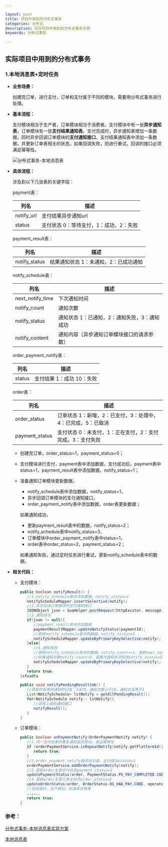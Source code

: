 ```yaml
---

layout: post
title: 项目中用到的分布式事务
categories: 分布式
description: 实际项目中用到的分布式事务实例
keywords: 分布式事务

---
```


## 实际项目中用到的分布式事务

### 1.本地消息表+定时任务

- **业务场景：**

  创建完订单，进行支付，订单和支付属于不同的模块，需要用分布式事务进行处理。

- **基本流程：**

  支付模块相当于生产者，订单模块相当于消费者。支付模块中有一张**异步通知表**，订单模块有一张**支付结果通知表**。支付完成时，异步通知表增加一条数据，同时异步回调订单模块的**支付通知接口**，支付结果通知表中添加一条数据，并更新订单表相关的状态。如果回调失败，则进行重试，回调的接口必须满足幂等性。

  ![分布式事务-本地消息表]({{site.url}}/images/2019-04-30-分布式事务-本地消息表.png)

- **具体流程：**

  涉及到以下几张表的关键字段：

  payment表：

  | 列名       | 描述                                   |
  | ---------- | -------------------------------------- |
  | notify_url | 支付结果异步通知url                    |
  | status     | 支付状态 0：等待支付，1：成功，2：失败 |

  payment_result表：

  | 列名          | 描述                                  |
  | ------------- | ------------------------------------- |
  | notify_status | 结果通知状态 1：未通知，2：已成功通知 |

  notify_schedule表：

  | 列名             | 描述                                         |
  | ---------------- | -------------------------------------------- |
  | next_notify_time | 下次通知时间                                 |
  | notify_count     | 通知次数                                     |
  | notify_status    | 通知状态 1：已通知，2：通知失败，3：通知成功 |
  | notify_content   | 通知内容（异步通知订单模块接口的请求参数）   |

  order_payment_notify表：

  | 列名   | 描述                      |
  | ------ | ------------------------- |
  | status | 支付结果 1：成功 10：失败 |

  order表：

  | 列名           | 描述                                                         |
  | -------------- | ------------------------------------------------------------ |
  | order_status   | 订单状态 1：新增，2：已支付，3：处理中，4：已完成，5：已取消 |
  | payment_status | 支付状态 0：未支付，1：正在支付，2：支付完成。3：支付失败    |

  - 创建完订单，order_status=1，payment_status=0；

  - 支付模块进行支付，payment表中添加数据，支付成功后，payment表中status=1，payment_result表中添加数据，notify_status=1；

  - 准备通知订单模块更新数据，

    - notify_schedule表中添加数据，notify_status=1，
    - 异步回调订单模块的支付通知接口，
    - order_payment_notify表中添加数据，order表更新数据；

    如果通知成功，

    - 更新payment_result表中的数据，notify_status=2；
    - notify_schedule表中notify_status=3，
    - 订单模块中order_payment_notify表中status=1，
    - order表中order_status=2，payment_status=2；

    如果通知失败，通过定时任务进行重试，更新notify_schedule表中的数据。

- **相关代码：**

  - 支付模块：

    ```java
    public boolean notifyResult() {
       //1.notify_schedule表中添加数据，notify_status=1
       notifyScheduleMapper.insertSelective(notify);
       //2.异步回调订单模块的支付通知接口
       JSONObject json = SoaHelper.postRequest(httpExcutor, message.getNotifyUrl(), jsonNotify, JSONObject.class, headers);
       //3.通知成功
       if(json != null){
          //payment_result表中添加数据
          paymentResultMapper.updateNotifyStatus(paymentId);
          //更新notify_schedule表中的数据，notify_status=3
          notifyScheduleMapper.updateByPrimaryKeySelective(notify);
       }else{
          //4.通知失败
          //更新notify_schedule表中的数据，notify_count+=1，更新next_notify_time，等待定时任务调用，再次执行
          //如果通知次数notify_count>9，设置为通知状态失败notify_status=2
          notifyScheduleMapper.updateByPrimaryKeySelective(notify);
       }
       return true;
    }sfsadfa
    ```

    ```java
    public void notifyPendingResultJob() {
       //获取所有等待通知的记录：3天内，通知次数小于10，通知状态等于1
       List<NotifySchedule> lstNotify = getAllPendingResult();
       for(NotifySchedule notify : lstNotify){
          //调用上面的通知接口
          notifyResult();
       }
    }
    ```

  - 订单模块：

    ```java
    public boolean onPaymentNotify(OrderPaymentNotify notify) {
       //1.同一支付结果的重复通知返回成功，保证幂等性
       if (orderPaymentService.isRepeatNotify(notify.getPlatformId(), notify.getPaymentCode())) {
          return true;
       }
       //2.order_payment_notify表添加记录，支付成功status=1
       orderPaymentService.addOrderPaymentNotify(notify);
       //3.更新order主表支付状态payment_status=2
       updatePaymentStatus(order, PaymentStatus.PS_PAY_COMPLETED.CODE, operator, DESC);
       //4.更新order主表订单主状态order_status=2
       updateOrderStatus(order, OrderStatus.OS_HAD_PAY.CODE, operator, DESC);
       //后续操作，生产券码，扣减库存等等
       ......
       return true;
    }
    ```

### 参考：

[分布式事务-本地消息表实现方案](https://blog.csdn.net/shine0312/article/details/87977311)

[本地消息表](http://duqingfeng.net/2018/11/24/%E3%80%9047%E3%80%91%E5%88%86%E5%B8%83%E5%BC%8F%E4%BA%8B%E5%8A%A1%EF%BC%884%EF%BC%89%E2%80%94%E2%80%94%E6%9C%AC%E5%9C%B0%E6%B6%88%E6%81%AF%E8%A1%A8/)